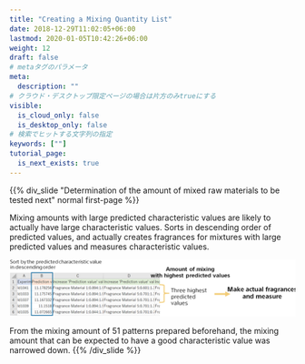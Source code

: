 ```yaml
---
title: "Creating a Mixing Quantity List"
date: 2018-12-29T11:02:05+06:00
lastmod: 2020-01-05T10:42:26+06:00
weight: 12
draft: false
# metaタグのパラメータ
meta:
  description: ""
# クラウド・デスクトップ限定ページの場合は片方のみtrueにする
visible:
  is_cloud_only: false
  is_desktop_only: false
# 検索でヒットする文字列の指定
keywords: [""]
tutorial_page:
  is_next_exists: true
---
```


{{% div_slide "Determination of the amount of mixed raw materials to be tested next" normal first-page %}}

Mixing amounts with large predicted characteristic values are likely to actually have large characteristic values.
Sorts in descending order of predicted values, and actually creates fragrances for mixtures with large predicted values and measures characteristic values.

![](../img_en/t_slide20.png)

From the mixing amount of 51 patterns prepared beforehand, the mixing amount that can be expected to have a good characteristic value was narrowed down.
{{% /div_slide %}}
